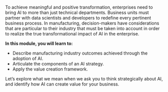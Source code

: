To achieve meaningful and positive transformation, enterprises need to bring AI to more than just technical departments. Business units must partner with data scientists and developers to redefine every pertinent business process. In manufacturing, decision-makers have considerations that are particular to their industry that must be taken into account in order to realize the true transformational impact of AI in the enterprise.

**In this module, you will learn to:**

* Describe manufacturing industry outcomes achieved through the adoption of AI.
* Articulate the components of an AI strategy.
* Apply the value creation framework.

Let’s explore what we mean when we ask you to think strategically about AI, and identify how AI can create value for your business.